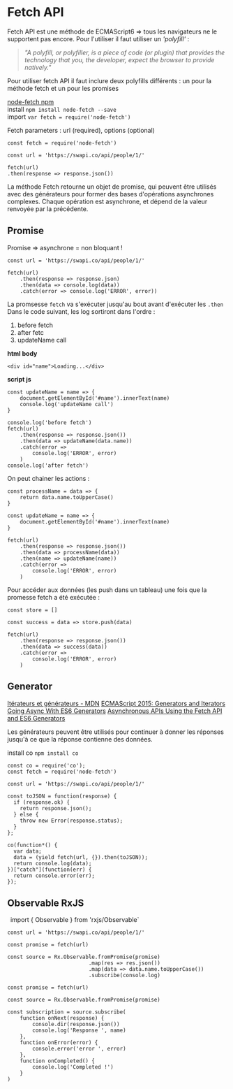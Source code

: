# Fetch API

Fetch API est une méthode de ECMAScript6 => tous les navigateurs ne le supportent pas encore.
Pour l'utiliser il faut utiliser un _'polyfill'_ :  
> _"A polyfill, or polyfiller, is a piece of code (or plugin) that provides the technology that you, the developer, expect the browser to provide natively."_

Pour utiliser fetch API il faut inclure deux polyfills différents : un pour la méthode fetch et un pour les promises

[node-fetch npm](https://www.npmjs.com/package/node-fetch)  
install `npm install node-fetch --save`  
import `var fetch = require('node-fetch')` 

Fetch parameters : url (required), options (optional)

```
const fetch = require('node-fetch')

const url = 'https://swapi.co/api/people/1/'

fetch(url)
.then(response => response.json())
```

La méthode Fetch retourne un objet de promise, qui peuvent être utilisés avec des générateurs pour former des bases d'opérations asynchrones complexes. 
Chaque opération est asynchrone, et dépend de la valeur renvoyée par la précédente.  


## Promise

Promise => asynchrone = non bloquant !  

```
const url = 'https://swapi.co/api/people/1/'

fetch(url)
    .then(response => response.json)
    .then(data => console.log(data))
    .catch(error => console.log('ERROR', error))
```

La promsesse `fetch` va s'exécuter jusqu'au bout avant d'exécuter les `.then`
Dans le code suivant, les log sortiront dans l'ordre :
1. before fetch
1. after fetc
1. updateName call

**html body**
```
<div id="name">Loading...</div>
```
**script js**
```
const updateName = name => {
    document.getElementById('#name').innerText(name)
    console.log('updateName call')
}

console.log('before fetch')
fetch(url)
    .then(response => response.json())
    .then(data => updateName(data.name))
    .catch(error =>
        console.log('ERROR', error)
    )
console.log('after fetch')
```

On peut chainer les actions :
```
const processName = data => {
    return data.name.toUpperCase()
}

const updateName = name => {
    document.getElementById('#name').innerText(name)
}

fetch(url)
    .then(response => response.json())
    .then(data => processName(data))
    .then(name => updateName(name))
    .catch(error =>
        console.log('ERROR', error)
    )
```

Pour accéder aux données (les push dans un tableau) une fois que la promesse fetch a été exécutée :
```
const store = []

const success = data => store.push(data)

fetch(url)
    .then(response => response.json())
    .then(data => success(data))
    .catch(error =>
        console.log('ERROR', error)
    )
```

## Generator
[Itérateurs et générateurs - MDN](https://developer.mozilla.org/fr/docs/Web/JavaScript/Guide/iterateurs_et_generateurs)
[ECMAScript 2015: Generators and Iterators](https://www.sitepoint.com/ecmascript-2015-generators-and-iterators/)
[Going Async With ES6 Generators](https://davidwalsh.name/async-generators)
[Asynchronous APIs Using the Fetch API and ES6 Generators](https://www.sitepoint.com/asynchronous-apis-using-fetch-api-es6-generators/)  


Les générateurs peuvent être utilisés pour continuer à donner les réponses jusqu'à ce que la réponse contienne des données.

install co `npm install co`
```
const co = require('co');
const fetch = require('node-fetch')

const url = 'https://swapi.co/api/people/1/'

const toJSON = function(response) {
  if (response.ok) {
    return response.json();
  } else {
    throw new Error(response.status);
  }
};

co(function*() {
  var data;
  data = (yield fetch(url, {}).then(toJSON));
  return console.log(data);
})["catch"](function(err) {
  return console.error(err);
});
```

## Observable RxJS
`
`import { Observable } from 'rxjs/Observable`

```
const url = 'https://swapi.co/api/people/1/'

const promise = fetch(url)

const source = Rx.Observable.fromPromise(promise)
                          .map(res => res.json())
                          .map(data => data.name.toUpperCase())
                          .subscribe(console.log)

```

```
const promise = fetch(url)

const source = Rx.Observable.fromPromise(promise)

const subscription = source.subscribe(
    function onNext(response) {
        console.dir(response.json())
        console.log('Response ', name)
    },
    function onError(error) {
        console.error('error ', error)
    },
    function onCompleted() {
        console.log('Completed !')
    }
)
```